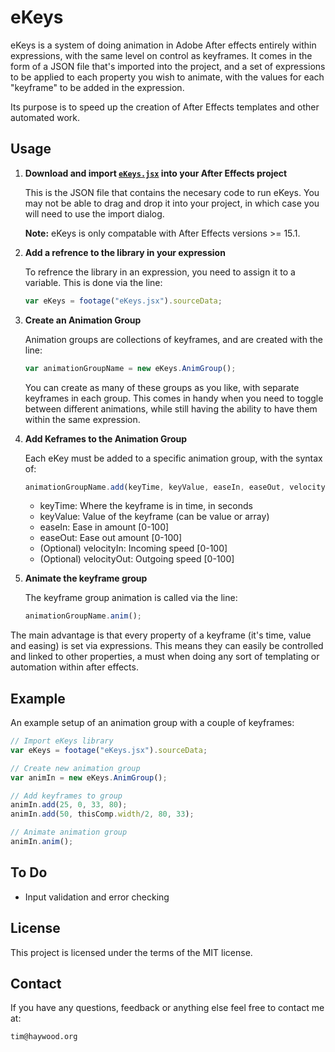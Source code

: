 # eKeys

eKeys is a system of doing animation in Adobe After effects entirely within expressions, with the same level on control as keyframes. It comes in the form of a JSON file that's imported into the project, and a set of expressions to be applied to each property you wish to animate, with the values for each "keyframe" to be added in the expression.

Its purpose is to speed up the creation of After Effects templates and other automated work.

## Usage

1. **Download and import [`eKeys.jsx`](https://github.com/timhaywood/eKeys/raw/master/eKeys.jsx) into your After Effects project**

   This is the JSON file that contains the necesary code to run eKeys. You may not be able to drag and drop it into your project, in which case you will need to use the import dialog.

   **Note:** eKeys is only compatable with After Effects versions >= 15.1.

2. **Add a refrence to the library in your expression**

   To refrence the library in an expression, you need to assign it to a variable. This is done via the line:

   ```javascript
   var eKeys = footage("eKeys.jsx").sourceData;
   ```

3. **Create an Animation Group**

   Animation groups are collections of keyframes, and are created with the line:

   ```javascript
   var animationGroupName = new eKeys.AnimGroup();
   ```

   You can create as many of these groups as you like, with separate keyframes in each group. This comes in handy when you need to toggle between different animations, while still having the ability to have them within the same expression.

4. **Add Keframes to the Animation Group**

   Each eKey must be added to a specific animation group, with the syntax of:

   ```javascript
   animationGroupName.add(keyTime, keyValue, easeIn, easeOut, velocityIn, velocityOut);
   ```

   - keyTime: Where the keyframe is in time, in seconds
   - keyValue: Value of the keyframe (can be value or array)
   - easeIn: Ease in amount [0-100]
   - easeOut: Ease out amount [0-100]
   - (Optional) velocityIn: Incoming speed [0-100]
   - (Optional) velocityOut: Outgoing speed [0-100]

5. **Animate the keyframe group**

    The keyframe group animation is called via the line:

    ```javascript
    animationGroupName.anim();
    ````

The main advantage is that every property of a keyframe (it's time, value and easing) is set via expressions. This means they can easily be controlled and linked to other properties, a must when doing any sort of templating or automation within after effects.

## Example

An example setup of an animation group with a couple of keyframes:

```javascript
// Import eKeys library
var eKeys = footage("eKeys.jsx").sourceData;

// Create new animation group
var animIn = new eKeys.AnimGroup();

// Add keyframes to group
animIn.add(25, 0, 33, 80);
animIn.add(50, thisComp.width/2, 80, 33);

// Animate animation group
animIn.anim();
```

## To Do

- Input validation and error checking

## License

This project is licensed under the terms of the MIT license.

## Contact

If you have any questions, feedback or anything else feel free to contact me at:

`tim@haywood.org`